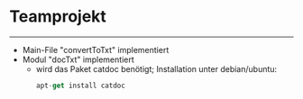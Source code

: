 # Teamprojekt
-------------

- Main-File "convertToTxt" implementiert
- Modul "docTxt" implementiert
  - wird das Paket catdoc benötigt; Installation unter debian/ubuntu:
    ```javascript
    apt-get install catdoc
    ```
